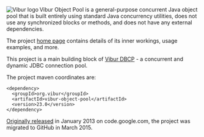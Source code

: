 <img align="left" src="http://www.vibur.org/img/vibur-130x130.png" alt="Vibur logo"> 
Vibur Object Pool is a general-purpose concurrent Java object pool that is built entirely using standard 
Java concurrency utilities, does not use any synchronized blocks or methods, and does not have any 
external dependencies.

The project [home page](http://www.vibur.org/vibur-object-pool/) contains details of its inner workings,
usage examples, and more.

This project is a main building block of [Vibur DBCP](https://github.com/vibur/vibur-dbcp) - a concurrent 
and dynamic JDBC connection pool. 

The project maven coordinates are:

```
<dependency>
  <groupId>org.vibur</groupId>
  <artifactId>vibur-object-pool</artifactId>
  <version>23.0</version>
</dependency>   
```

[Originally released](https://raw.githubusercontent.com/vibur/vibur-object-pool/master/CHANGELOG) in January 2013 
on code.google.com, the project was migrated to GitHub in March 2015.
